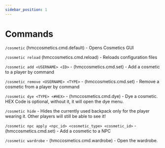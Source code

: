 ```yaml
---
sidebar_position: 1
---
```


# Commands

`/cosmetic` (hmccosmetics.cmd.default) - Opens Cosmetics GUI

`/cosmetic reload` (hmccosmetics.cmd.reload) - Reloads configuration files

`/cosmetic add <USERNAME> <ID>` - (hmccosmetics.cmd.set) - Add a cosmetic to a player by command

`/cosmetic remove <USERNAME> <TYPE>` - (hmccosmetics.cmd.set) - Remove a cosmetic from a player by command

`/cosmetic dye <TYPE> <#HEX>` - (hmccosmetics.cmd.dye) - Dye a cosmetic. HEX Code is optional, without it, it will open the dye menu.

`/cosmetic hide` - Hides the currently used backpack only for the player wearing it. Other players will still be able to see it!

`/cosmetic npc apply <npc_id> <cosmetic_type> <cosmetic_id>` - (hmccosmetics.cmd.set) - Add a cosmetic to a NPC

`/cosmetic wardrobe` - (hmccosmetics.cmd.wardrobe) - Open the wardrobe.

